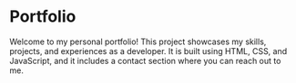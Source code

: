 # Portfolio

Welcome to my personal portfolio! This project showcases my skills, projects, and experiences as a developer. It is built using HTML, CSS, and JavaScript, and it includes a contact section where you can reach out to me.
